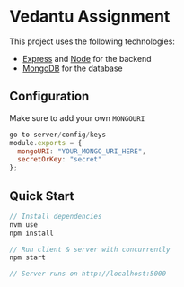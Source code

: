 # Vedantu Assignment 

This project uses the following technologies:

- [Express](http://expressjs.com/) and [Node](https://nodejs.org/en/) for the backend
- [MongoDB](https://www.mongodb.com/) for the database


## Configuration
Make sure to add your own `MONGOURI`  

```javascript
go to server/config/keys
module.exports = {
  mongoURI: "YOUR_MONGO_URI_HERE",
  secretOrKey: "secret"
};
```

## Quick Start

```javascript
// Install dependencies
nvm use
npm install 

// Run client & server with concurrently
npm start

// Server runs on http://localhost:5000 
```
